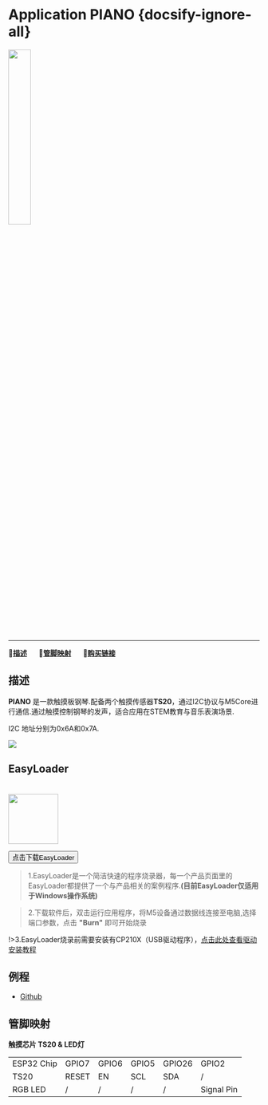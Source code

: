 # Application PIANO {docsify-ignore-all}

<img src="assets/img/product_pics/app/app_piano_01.png" width="30%" height="30%">

***

:memo:**[描述](#描述)**&nbsp;&nbsp;&nbsp;&nbsp;&nbsp;&nbsp;:electric_plug:**[管脚映射](#管脚映射)**&nbsp;&nbsp;&nbsp;&nbsp;&nbsp;&nbsp;🛒**[购买链接](https://m5stack.com/collections/m5-application/products/acrylic-piano-board-with-rgb-led)**

## 描述

**PIANO** 是一款触摸板钢琴.配备两个触摸传感器**TS20**，通过I2C协议与M5Core进行通信.通过触摸控制钢琴的发声，适合应用在STEM教育与音乐表演场景.

I2C 地址分别为0x6A和0x7A.

<img src="assets/img/product_pics/app/app_piano_02.png">

## EasyLoader

<img src="https://m5stack.oss-cn-shenzhen.aliyuncs.com/image/EasyLoader_logo.png" width="100px" style="margin-top:20px">

<a href="https://m5stack.oss-cn-shenzhen.aliyuncs.com/EasyLoader/Application/PIANO/EasyLoader_APP_PIANO.exe"><button type="button" class="btn btn-primary">点击下载EasyLoader</button></a>

>1.EasyLoader是一个简洁快速的程序烧录器，每一个产品页面里的EasyLoader都提供了一个与产品相关的案例程序.**(目前EasyLoader仅适用于Windows操作系统)**

>2.下载软件后，双击运行应用程序，将M5设备通过数据线连接至电脑,选择端口参数，点击 **"Burn"** 即可开始烧录

!>3.EasyLoader烧录前需要安装有CP210X（USB驱动程序），[点击此处查看驱动安装教程](zh_CN/related_documents/M5Burner#安装串口驱动)



## 例程

- [Github](https://github.com/m5stack/M5-ProductExampleCodes/blob/master/App/PIANO/Arduino/M5PIANO/M5PIANO.ino)

## 管脚映射

**触摸芯片 TS20 & LED灯**

<table>
 <tr><td>ESP32 Chip</td><td>GPIO7</td><td>GPIO6</td><td>GPIO5</td><td>GPIO26</td><td>GPIO2</td></tr>
 <tr><td>TS20</td><td>RESET</td><td>EN</td><td>SCL</td><td>SDA</td><td>/</td></tr>
 <tr><td>RGB LED</td><td>/</td><td>/</td><td>/</td><td>/</td><td>Signal Pin</td></tr>
</table>

